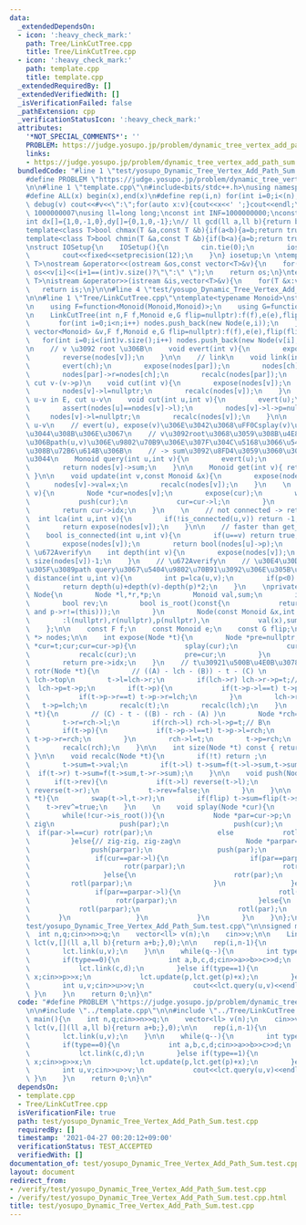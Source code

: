 ```yaml
---
data:
  _extendedDependsOn:
  - icon: ':heavy_check_mark:'
    path: Tree/LinkCutTree.cpp
    title: Tree/LinkCutTree.cpp
  - icon: ':heavy_check_mark:'
    path: template.cpp
    title: template.cpp
  _extendedRequiredBy: []
  _extendedVerifiedWith: []
  _isVerificationFailed: false
  _pathExtension: cpp
  _verificationStatusIcon: ':heavy_check_mark:'
  attributes:
    '*NOT_SPECIAL_COMMENTS*': ''
    PROBLEM: https://judge.yosupo.jp/problem/dynamic_tree_vertex_add_path_sum
    links:
    - https://judge.yosupo.jp/problem/dynamic_tree_vertex_add_path_sum
  bundledCode: "#line 1 \"test/yosupo_Dynamic_Tree_Vertex_Add_Path_Sum.test.cpp\"\n\
    #define PROBLEM \"https://judge.yosupo.jp/problem/dynamic_tree_vertex_add_path_sum\"\
    \n\n#line 1 \"template.cpp\"\n#include<bits/stdc++.h>\nusing namespace std;\n\
    #define ALL(x) begin(x),end(x)\n#define rep(i,n) for(int i=0;i<(n);i++)\n#define\
    \ debug(v) cout<<#v<<\":\";for(auto x:v){cout<<x<<' ';}cout<<endl;\n#define mod\
    \ 1000000007\nusing ll=long long;\nconst int INF=1000000000;\nconst ll LINF=1001002003004005006ll;\n\
    int dx[]={1,0,-1,0},dy[]={0,1,0,-1};\n// ll gcd(ll a,ll b){return b?gcd(b,a%b):a;}\n\
    template<class T>bool chmax(T &a,const T &b){if(a<b){a=b;return true;}return false;}\n\
    template<class T>bool chmin(T &a,const T &b){if(b<a){a=b;return true;}return false;}\n\
    \nstruct IOSetup{\n    IOSetup(){\n        cin.tie(0);\n        ios::sync_with_stdio(0);\n\
    \        cout<<fixed<<setprecision(12);\n    }\n} iosetup;\n \ntemplate<typename\
    \ T>\nostream &operator<<(ostream &os,const vector<T>&v){\n    for(int i=0;i<(int)v.size();i++)\
    \ os<<v[i]<<(i+1==(int)v.size()?\"\":\" \");\n    return os;\n}\ntemplate<typename\
    \ T>\nistream &operator>>(istream &is,vector<T>&v){\n    for(T &x:v)is>>x;\n \
    \   return is;\n}\n\n#line 4 \"test/yosupo_Dynamic_Tree_Vertex_Add_Path_Sum.test.cpp\"\
    \n\n#line 1 \"Tree/LinkCutTree.cpp\"\ntemplate<typename Monoid>\nstruct LinkCutTree{\n\
    \n    using F=function<Monoid(Monoid,Monoid)>;\n    using G=function<Monoid(Monoid)>;\n\
    \n    LinkCutTree(int n,F f,Monoid e,G flip=nullptr):f(f),e(e),flip(flip){\n \
    \       for(int i=0;i<n;i++) nodes.push_back(new Node(e,i));\n    }\n\n    LinkCutTree(const\
    \ vector<Monoid> &v,F f,Monoid e,G flip=nullptr):f(f),e(e),flip(flip){\n     \
    \   for(int i=0;i<(int)v.size();i++) nodes.push_back(new Node(v[i],i));\n    }\n\
    \n    // v \u3092 root \u306B\n    void evert(int v){\n        expose(nodes[v]);\n\
    \        reverse(nodes[v]);\n    }\n\n    // link\n    void link(int ch,int par){\n\
    \        evert(ch);\n        expose(nodes[par]);\n        nodes[ch]->p=nodes[par];\n\
    \        nodes[par]->r=nodes[ch];\n        recalc(nodes[par]);\n    }\n\n    //\
    \ cut v-(v->p)\n    void cut(int v){\n        expose(nodes[v]);\n        nodes[v]->l->p=nullptr;\n\
    \        nodes[v]->l=nullptr;\n        recalc(nodes[v]);\n    }\n    // check\
    \ u-v in E, cut u-v\n    void cut(int u,int v){\n        evert(u);\n        expose(nodes[v]);\n\
    \        assert(nodes[u]==nodes[v]->l);\n        nodes[v]->l->p=nullptr;\n   \
    \     nodes[v]->l=nullptr;\n        recalc(nodes[v]);\n    }\n\n    // path query\
    \ u-v\n    // evert(u), expose(v)\u306E\u3042\u3068\uFF0Csplay(v)\u3055\u308C\u3066\
    \u3044\u308B\u306E\u3067\n    // v\u3092root\u3068\u3059\u308B\u4E8C\u5206\u6728\
    \u306Bpath(u,v)\u306E\u9802\u70B9\u306E\u307F\u304C\u5168\u3066\u542B\u307E\u308C\
    \u308B\u72B6\u614B\u306B\n    // -> sum\u3092\u8FD4\u3059\u3060\u3051\u3067\u3088\
    \u3044\n    Monoid query(int u,int v){\n        evert(u);\n        expose(nodes[v]);\n\
    \        return nodes[v]->sum;\n    }\n\n    Monoid get(int v){ return nodes[v]->val;\
    \ }\n\n    void update(int v,const Monoid &x){\n        expose(nodes[v]);\n  \
    \      nodes[v]->val=x;\n        recalc(nodes[v]);\n    }\n    \n    int get_root(int\
    \ v){\n        Node *cur=nodes[v];\n        expose(cur);\n        while(cur->l){\n\
    \            push(cur);\n            cur=cur->l;\n        }\n        splay(cur);\n\
    \        return cur->idx;\n    }\n    \n    // not connected -> return -1\n  \
    \  int lca(int u,int v){\n        if(!is_connected(u,v)) return -1;\n        expose(nodes[u]);\n\
    \        return expose(nodes[v]);\n    }\n\n    // faster than get_root(u)==get_root(v)\n\
    \    bool is_connected(int u,int v){\n        if(u==v) return true;\n        expose(nodes[u]);\n\
    \        expose(nodes[v]);\n        return bool(nodes[u]->p);\n    }\n\n    //\
    \ \u672Averify\n    int depth(int v){\n        expose(nodes[v]);\n        return\
    \ size(nodes[v])-1;\n    }\n    // \u672Averify\n    // \u30E4\u30D0\u304B\u3063\
    \u305F\u3089path query\u3067\u5404\u9802\u70B91\u3092\u306E\u305B\u308D\n    int\
    \ distance(int u,int v){\n        int p=lca(u,v);\n        if(p<0) return -1;\n\
    \        return depth(u)+depth(v)-depth(p)*2;\n    }\n    \nprivate:\n    struct\
    \ Node{\n        Node *l,*r,*p;\n        Monoid val,sum;\n        int sz,idx;\n\
    \        bool rev;\n        bool is_root()const{\n            return (!p or (p->l!=(this)\
    \ and p->r!=(this)));\n        }\n        Node(const Monoid &x,int idx)\n    \
    \        :l(nullptr),r(nullptr),p(nullptr),\n            val(x),sum(x),sz(1),idx(idx),rev(false){}\n\
    \    };\n\n    const F f;\n    const Monoid e;\n    const G flip;\n    vector<Node\
    \ *> nodes;\n\n    int expose(Node *t){\n        Node *pre=nullptr;\n        for(Node\
    \ *cur=t;cur;cur=cur->p){\n            splay(cur);\n            cur->r=pre;\n\
    \            recalc(cur);\n            pre=cur;\n        }\n        splay(t);\n\
    \        return pre->idx;\n    }\n    // t\u30921\u500B\u4E0B\u3078\n    void\
    \ rotr(Node *t){\n        // ((A) - lch - (B)) - t - (C) \n        Node *lch=t->l;//\
    \ lch->top\n        t->l=lch->r;\n        if(lch->r) lch->r->p=t;// B\n      \
    \  lch->p=t->p;\n        if(t->p){\n            if(t->p->l==t) t->p->l=lch;\n\
    \            if(t->p->r==t) t->p->r=lch;\n        }\n        lch->r=t;\n     \
    \   t->p=lch;\n        recalc(t);\n        recalc(lch);\n    }\n    void rotl(Node\
    \ *t){\n        // (C) - t - ((B) - rch - (A) )\n        Node *rch=t->r;// lch->top\n\
    \        t->r=rch->l;\n        if(rch->l) rch->l->p=t;// B\n        rch->p=t->p;\n\
    \        if(t->p){\n            if(t->p->l==t) t->p->l=rch;\n            if(t->p->r==t)\
    \ t->p->r=rch;\n        }\n        rch->l=t;\n        t->p=rch;\n        recalc(t);\n\
    \        recalc(rch);\n    }\n\n    int size(Node *t) const { return (t?t->sz:0);\
    \ }\n\n    void recalc(Node *t){\n        if(!t) return ;\n        t->sz=size(t->l)+1+size(t->r);\n\
    \        t->sum=t->val;\n        if(t->l) t->sum=f(t->l->sum,t->sum);\n      \
    \  if(t->r) t->sum=f(t->sum,t->r->sum);\n    }\n\n    void push(Node *t){\n  \
    \      if(t->rev){\n            if(t->l) reverse(t->l);\n            if(t->r)\
    \ reverse(t->r);\n            t->rev=false;\n        }\n    }\n\n    void reverse(Node\
    \ *t){\n        swap(t->l,t->r);\n        if(flip) t->sum=flip(t->sum);\n    \
    \    t->rev^=true;\n    }\n    \n    void splay(Node *cur){\n        push(cur);\n\
    \        while(!cur->is_root()){\n            Node *par=cur->p;\n            if(par->is_root()){//\
    \ zig\n                push(par);\n                push(cur);\n              \
    \  if(par->l==cur) rotr(par);\n                else            rotl(par);\n  \
    \          }else{// zig-zig, zig-zag\n                Node *parpar=par->p;\n \
    \               push(parpar);\n                push(par);\n                push(cur);\n\
    \                if(cur==par->l){\n                    if(par==parpar->l){\n \
    \                       rotr(parpar);\n                        rotr(par);\n  \
    \                  }else{\n                        rotr(par);\n              \
    \          rotl(parpar);\n                    }\n                }else{\n    \
    \                if(par==parpar->l){\n                        rotl(par);\n   \
    \                     rotr(parpar);\n                    }else{\n            \
    \            rotl(parpar);\n                        rotl(par);\n             \
    \       }\n                }\n            }\n        }\n    }\n};\n#line 6 \"\
    test/yosupo_Dynamic_Tree_Vertex_Add_Path_Sum.test.cpp\"\n\nsigned main(){\n  \
    \  int n,q;cin>>n>>q;\n    vector<ll> v(n);\n    cin>>v;\n\n    LinkCutTree<ll>\
    \ lct(v,[](ll a,ll b){return a+b;},0);\n\n    rep(i,n-1){\n        int u,v;cin>>u>>v;\n\
    \        lct.link(u,v);\n    }\n\n    while(q--){\n        int type;cin>>type;\n\
    \        if(type==0){\n            int a,b,c,d;cin>>a>>b>>c>>d;\n            lct.cut(a,b);\n\
    \            lct.link(c,d);\n        }else if(type==1){\n            int p;ll\
    \ x;cin>>p>>x;\n            lct.update(p,lct.get(p)+x);\n        }else{\n    \
    \        int u,v;cin>>u>>v;\n            cout<<lct.query(u,v)<<endl;\n       \
    \ }\n    }\n    return 0;\n}\n"
  code: "#define PROBLEM \"https://judge.yosupo.jp/problem/dynamic_tree_vertex_add_path_sum\"\
    \n\n#include \"../template.cpp\"\n\n#include \"../Tree/LinkCutTree.cpp\"\n\nsigned\
    \ main(){\n    int n,q;cin>>n>>q;\n    vector<ll> v(n);\n    cin>>v;\n\n    LinkCutTree<ll>\
    \ lct(v,[](ll a,ll b){return a+b;},0);\n\n    rep(i,n-1){\n        int u,v;cin>>u>>v;\n\
    \        lct.link(u,v);\n    }\n\n    while(q--){\n        int type;cin>>type;\n\
    \        if(type==0){\n            int a,b,c,d;cin>>a>>b>>c>>d;\n            lct.cut(a,b);\n\
    \            lct.link(c,d);\n        }else if(type==1){\n            int p;ll\
    \ x;cin>>p>>x;\n            lct.update(p,lct.get(p)+x);\n        }else{\n    \
    \        int u,v;cin>>u>>v;\n            cout<<lct.query(u,v)<<endl;\n       \
    \ }\n    }\n    return 0;\n}\n"
  dependsOn:
  - template.cpp
  - Tree/LinkCutTree.cpp
  isVerificationFile: true
  path: test/yosupo_Dynamic_Tree_Vertex_Add_Path_Sum.test.cpp
  requiredBy: []
  timestamp: '2021-04-27 00:20:12+09:00'
  verificationStatus: TEST_ACCEPTED
  verifiedWith: []
documentation_of: test/yosupo_Dynamic_Tree_Vertex_Add_Path_Sum.test.cpp
layout: document
redirect_from:
- /verify/test/yosupo_Dynamic_Tree_Vertex_Add_Path_Sum.test.cpp
- /verify/test/yosupo_Dynamic_Tree_Vertex_Add_Path_Sum.test.cpp.html
title: test/yosupo_Dynamic_Tree_Vertex_Add_Path_Sum.test.cpp
---
```

